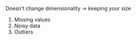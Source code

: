 Doesn't change dimensionality $\rightarrow$ keeping your size

1. Missing values
2. Noisy data
3. Outliers